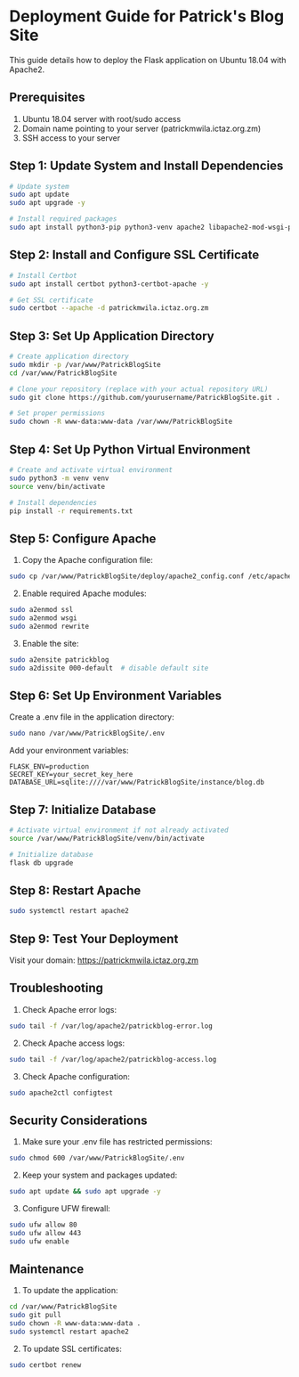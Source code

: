 # Deployment Guide for Patrick's Blog Site

This guide details how to deploy the Flask application on Ubuntu 18.04 with Apache2.

## Prerequisites

1. Ubuntu 18.04 server with root/sudo access
2. Domain name pointing to your server (patrickmwila.ictaz.org.zm)
3. SSH access to your server

## Step 1: Update System and Install Dependencies

```bash
# Update system
sudo apt update
sudo apt upgrade -y

# Install required packages
sudo apt install python3-pip python3-venv apache2 libapache2-mod-wsgi-py3 -y
```

## Step 2: Install and Configure SSL Certificate

```bash
# Install Certbot
sudo apt install certbot python3-certbot-apache -y

# Get SSL certificate
sudo certbot --apache -d patrickmwila.ictaz.org.zm
```

## Step 3: Set Up Application Directory

```bash
# Create application directory
sudo mkdir -p /var/www/PatrickBlogSite
cd /var/www/PatrickBlogSite

# Clone your repository (replace with your actual repository URL)
sudo git clone https://github.com/yourusername/PatrickBlogSite.git .

# Set proper permissions
sudo chown -R www-data:www-data /var/www/PatrickBlogSite
```

## Step 4: Set Up Python Virtual Environment

```bash
# Create and activate virtual environment
sudo python3 -m venv venv
source venv/bin/activate

# Install dependencies
pip install -r requirements.txt
```

## Step 5: Configure Apache

1. Copy the Apache configuration file:
```bash
sudo cp /var/www/PatrickBlogSite/deploy/apache2_config.conf /etc/apache2/sites-available/patrickblog.conf
```

2. Enable required Apache modules:
```bash
sudo a2enmod ssl
sudo a2enmod wsgi
sudo a2enmod rewrite
```

3. Enable the site:
```bash
sudo a2ensite patrickblog
sudo a2dissite 000-default  # disable default site
```

## Step 6: Set Up Environment Variables

Create a .env file in the application directory:
```bash
sudo nano /var/www/PatrickBlogSite/.env
```

Add your environment variables:
```
FLASK_ENV=production
SECRET_KEY=your_secret_key_here
DATABASE_URL=sqlite:////var/www/PatrickBlogSite/instance/blog.db
```

## Step 7: Initialize Database

```bash
# Activate virtual environment if not already activated
source /var/www/PatrickBlogSite/venv/bin/activate

# Initialize database
flask db upgrade
```

## Step 8: Restart Apache

```bash
sudo systemctl restart apache2
```

## Step 9: Test Your Deployment

Visit your domain: https://patrickmwila.ictaz.org.zm

## Troubleshooting

1. Check Apache error logs:
```bash
sudo tail -f /var/log/apache2/patrickblog-error.log
```

2. Check Apache access logs:
```bash
sudo tail -f /var/log/apache2/patrickblog-access.log
```

3. Check Apache configuration:
```bash
sudo apache2ctl configtest
```

## Security Considerations

1. Make sure your .env file has restricted permissions:
```bash
sudo chmod 600 /var/www/PatrickBlogSite/.env
```

2. Keep your system and packages updated:
```bash
sudo apt update && sudo apt upgrade -y
```

3. Configure UFW firewall:
```bash
sudo ufw allow 80
sudo ufw allow 443
sudo ufw enable
```

## Maintenance

1. To update the application:
```bash
cd /var/www/PatrickBlogSite
sudo git pull
sudo chown -R www-data:www-data .
sudo systemctl restart apache2
```

2. To update SSL certificates:
```bash
sudo certbot renew
```
